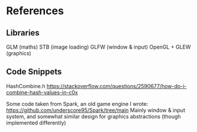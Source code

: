 # References

## Libraries
GLM (maths)
STB (image loading)
GLFW (window & input)
OpenGL + GLEW (graphics)

## Code Snippets
HashCombine.h
https://stackoverflow.com/questions/2590677/how-do-i-combine-hash-values-in-c0x

Some code taken from Spark, an old game engine I wrote: https://github.com/underscore95/Spark/tree/main
Mainly window & input system, and somewhat similar design for graphics abstractions (though implemented differently)